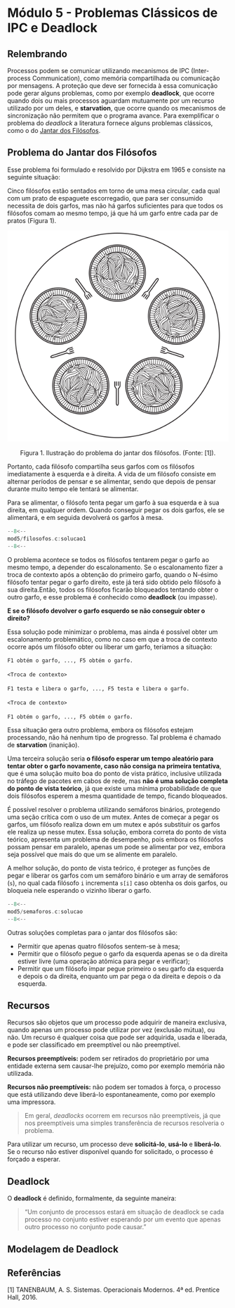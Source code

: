 # Módulo 5 - Problemas Clássicos de IPC e Deadlock

## Relembrando

Processos podem se comunicar utilizando mecanismos de IPC (Inter-process Communication), como memória compartilhada ou comunicação por mensagens. A proteção que deve ser fornecida à essa comunicação pode gerar alguns problemas, como por exemplo **deadlock**, que ocorre quando dois ou mais processos aguardam mutuamente por um recurso utilizado por um deles, e **starvation**, que ocorre quando os mecanismos de sincronização não permitem que o programa avance. Para exemplificar o problema do _deadlock_ a literatura fornece alguns problemas clássicos, como o do [Jantar dos Filósofos](#problema-do-jantar-dos-filósofos).

## Problema do Jantar dos Filósofos

Esse problema foi formulado e resolvido por Dijkstra em 1965 e consiste na seguinte situação:

Cinco filósofos estão sentados em torno de uma mesa circular, cada qual com um prato de espaguete escorregadio, que para ser consumido necessita de dois garfos, mas não há garfos suficientes para que todos os filósofos comam ao mesmo tempo, já que há um garfo entre cada par de pratos (Figura 1).

<center>

![](./assets/mod5/2259.png)

Figura 1. Ilustração do problema do jantar dos filósofos. (Fonte: [1]).
</center>

Portanto, cada filósofo compartilha seus garfos com os filósofos imediatamente à esquerda e à direita. A vida de um filósofo consiste em alternar períodos de pensar e se alimentar, sendo que depois de pensar durante muito tempo ele tentará se alimentar.

Para se alimentar, o filósofo tenta pegar um garfo à sua esquerda e à sua direita, em qualquer ordem. Quando conseguir pegar os dois garfos, ele se alimentará, e em seguida devolverá os garfos à mesa.

```c title="filosofos.c" linenums="1"
--8<--
mod5/filosofos.c:solucao1
--8<--
```

O problema acontece se todos os filósofos tentarem pegar o garfo ao mesmo tempo, a depender do escalonamento. Se o escalonamento fizer a troca de contexto após a obtenção do primeiro garfo, quando o N-ésimo filósofo tentar pegar o garfo direito, este já terá sido obtido pelo filósofo à sua direita.Então, todos os filósofos ficarão bloqueados tentando obter o outro garfo, e esse problema é conhecido como **deadlock** (ou impasse).

**E se o filósofo devolver o garfo esquerdo se não conseguir obter o direito?**

Essa solução pode minimizar o problema, mas ainda é possível obter um escalonamento problemático, como no caso em que a troca de contexto ocorre após um filósofo obter ou liberar um garfo, teríamos a situação:

```text
F1 obtém o garfo, ..., F5 obtém o garfo.

<Troca de contexto>

F1 testa e libera o garfo, ..., F5 testa e libera o garfo. 

<Troca de contexto>

F1 obtém o garfo, ..., F5 obtém o garfo.
```

Essa situação gera outro problema, embora os filósofos estejam processando, não há nenhum tipo de progresso. Tal problema é chamado de **starvation** (inanição).

Uma terceira solução seria **o filósofo esperar um tempo aleatório para tentar obter o garfo novamente, caso não consiga na primeira tentativa**, que é uma solução muito boa do ponto de vista prático, inclusive utilizada no tráfego de pacotes em cabos de rede, mas **não é uma solução completa do ponto de vista teórico**, já que existe uma mínima probabilidade de que dois filósofos esperem a mesma quantidade de tempo, ficando bloqueados.

É possível resolver o problema utilizando semáforos binários, protegendo uma seção crítica com o uso de um mutex. Antes de começar a pegar os garfos, um filósofo realiza down em um mutex e após substituir os garfos ele realiza up nesse mutex. Essa solução, embora correta do ponto de vista teórico, apresenta um problema de desempenho, pois embora os filósofos possam pensar em paralelo, apenas um pode se alimentar por vez, embora seja possível que mais do que um se alimente em paralelo.

A melhor solução, do ponto de vista teórico, é proteger as funções de pegar e liberar os garfos com um semáforo binário e um array de semáforos (`s`), no qual cada filósofo `i` incrementa `s[i]` caso obtenha os dois garfos, ou bloqueia nele esperando o vizinho liberar o garfo.

```c title="jantar_dos_filosofos.c" linenums="1"
--8<--
mod5/semaforos.c:solucao
--8<--
```

Outras soluções completas para o jantar dos filósofos são:

- Permitir que apenas quatro filósofos sentem-se à mesa;
- Permitir que o filósofo pegue o garfo da esquerda apenas se o da direita estiver livre (uma operação atômica para pegar e verificar);
- Permitir que um filósofo ímpar pegue primeiro o seu garfo da esquerda e depois o da direita, enquanto um par pega o da direita e depois o da esquerda.

## Recursos

Recursos são objetos que um processo pode adquirir de maneira exclusiva, quando apenas um processo pode utilizar por vez (exclusão mútua), ou não. Um recurso é qualquer coisa que pode ser adquirida, usada e liberada, e pode ser classificado em preemptível ou não preemptível.

**Recursos preemptíveis:** podem ser retirados do proprietário por uma entidade externa sem causar-lhe prejuízo, como por exemplo memória não utilizada.

**Recursos não preemptíveis:** não podem ser tomados à força, o processo que está utilizando deve liberá-lo espontaneamente, como por exemplo uma impressora.

> Em geral, _deadlocks_ ocorrem em recursos não preemptíveis, já que nos preemptíveis uma simples transferência de recursos resolveria o problema.

Para utilizar um recurso, um processo deve **solicitá-lo**, **usá-lo** e **liberá-lo**. Se o recurso não estiver disponível quando for solicitado, o processo é forçado a esperar.

## Deadlock

O **deadlock** é definido, formalmente, da seguinte maneira:

> “Um conjunto de processos estará em situação de deadlock se cada processo no conjunto estiver esperando por um evento que apenas outro processo no conjunto pode causar.”

## Modelagem de Deadlock



## Referências

[1] TANENBAUM, A. S. Sistemas. Operacionais Modernos. 4ª ed. Prentice Hall, 2016.
